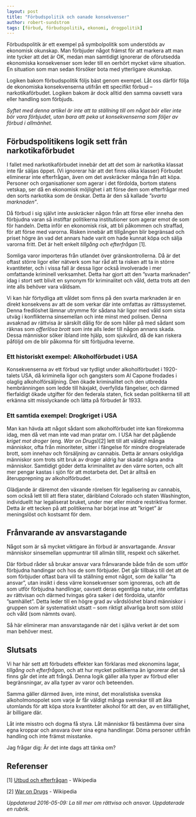 ```yaml
---
layout: post
title: "Förbudspolitik och oanade konsekvenser"
author: robert-sundstrom
tags: [förbud, förbudspolitik, ekonomi, drogpolitik]
---
```


Förbudspolitik är ett exempel på symbolpolitik som understöds av ekonomisk okunskap. Man förbjuder något främst för att markera att man inte tycker att det är OK, medan man samtidigt ignorerar de oförutsedda ekonomiska konsekvenser som leder till en oerhört mycket värre situation. En situation som man sedan försöker bota med ytterligare okunskap.


Logiken bakom förbudspolitik följs bäst genom exempel. Låt oss därför följa de ekonomiska konsekvenserna utifrån ett specifikt förbud – narkotikaförbudet. Logiken bakom är dock alltid den samma oavsett vara eller handling som förbjuds.

*Syftet med denna artikel är inte att ta ställning till om något bör eller inte bör vara förbjudet, utan bara att peka ut konsekvenserna som följer av förbud i allmänhet.*

## Förbudspolitikens logik sett från narkotikaförbudet
I fallet med narkotikaförbudet innebär det att det som är narkotika klassat inte får säljas öppet. (Vi ignorerar här att det finns olika klasser) Förbudet eliminerar inte efterfrågan, även om det avskräcker många från att köpa. Personer och organisationer som agerar i det fördolda, bortom statens vetskap, ser då en ekonomisk möjlighet i att förse dem som efterfrågar med den sorts narkotika som de önskar. Detta är den så kallade *”svarta marknaden”*.

Då förbud i sig självt inte avskräcker någon från att förse eller inneha den förbjudna varan så instiftar politikerna institutioner som agerar emot de som för handeln. Detta inför en ekonomisk risk, att bli påkommen och straffad, för att förse med varorna. Risken innebär att tillgången blir begränsad och priset högre än vad det annars hade varit om hade kunnat köpa och sälja varorna fritt. Det är helt enkelt *tillgång och efterfrågan* [1].

Somliga varor importeras från utlandet över gränskontrollerna. Då är det oftast större ligor eller nätverk som har råd att ta risken att ta in större kvantiteter, och i vissa fall är dessa ligor också involverade i mer omfattande kriminell verksamhet. Detta har gjort att den ”svarta marknaden” idag i stort sett blivit en synonym för kriminalitet och våld, detta trots att den inte alls behöver vara våldsam.

Vi kan här förtydliga att våldet som finns på den svarta marknaden är en direkt konsekvens av att de som verkar där inte omfattas av rättssystemet. Denna fredlöshet lämnar utrymme för sådana här ligor med våld som sista utväg i konflikterna sinsemellan och inte minst med polisen. Denna avsaknad av rättvisa är särskilt dålig för de som håller på med sådant som räknas som *offerlösa brott* som inte alls leder till någon annans skada. Dessa människor söker ibland inte hjälp, som sjukvård, då de kan riskera påföljd om de blir påkomna för sitt förbjudna leverne.

### Ett historiskt exempel: Alkoholförbudet i USA
Konsekvenserna av ett förbud var tydligt under alkoholförbudet i 1920-talets USA, då kriminella ligor och gangsters som Al Capone frodades i olaglig alkoholförsäljning. Den ökade kriminalitet och den utbredda hembränningen som ledde till häxjakt, överfyllda fängelser, och därmed flerfaldigt ökade utgifter för den federala staten, fick sedan politikerna till att erkänna sitt misslyckande och lätta på förbudet år 1933.

### Ett samtida exempel: Drogkriget i USA
Man kan hävda att något sådant som alkoholförbudet inte kan förekomma idag, men då vet man inte vad man pratar om. I USA har det pågående *kriget mot droger* (eng. *War on Drugs*)[2] lett till att väldigt många människor, ofta från minoriteter, sitter i fängelse för mindre drogrelaterade brott, som innehav och försäljning av cannabis. Detta är annars oskyldiga människor som trots sitt bruk av droger aldrig har skadat några andra människor. Samtidigt göder detta kriminalitet av den värre sorten, och allt mer pengar kastas i sjön för att motarbeta det. Det är alltså en återupprepning av alkoholförbudet.

Glädjande är däremot den växande rörelsen för legalisering av cannabis, som också lett till att flera stater, däribland Colorado och staten Washington, individuellt har legaliserat bruket, under mer eller mindre restriktiva former. Detta är ett tecken på att politikerna har börjat inse att ”kriget” är meningslöst och kostsamt för dem.

## Frånvarande av ansvarstagande
Något som är så mycket viktigare än förbud är ansvartagande. Ansvar människor sinsemellan uppmuntrar till allmän tillit, respekt och säkerhet.

Där förbud råder så brukar ansvar vara frånvarande både från de som utför förbjudna handingar och hos de som förbjuder. Det går tillbaks till det att de som förbjuder oftast bara vill ta ställning emot något, som de kallar ”ta ansvar”, utan insikt i dess värre konsekvenser som ignoreras, och att de som utför förbjudna handlingar, oavsett deras egentliga natur, inte omfattas av rättvisan och därmed tvingas göra saker i det fördolda, utanför ”samhället”. Detta leder till en högre grad av vårdslöshet bland människor i gruppen som är systematiskt utsatt – som riktigt allvarliga brott som stöld och våld (som nämnts ovan).

Så här eliminerar man ansvarstagande när det i själva verket är det som man behöver mest.

## Slutsats
Vi har här sett att förbudets effekter kan förklaras med ekonomins lagar, *tillgång och efterfrågan*, och att hur mycket politikerna än ignorerar det så finns går det inte att frångå. Denna logik gäller alla typer av förbud eller begränsningar, av alla typer av varor och beteenden.

Samma gäller därmed även, inte minst, det moralistiska svenska alkoholmonopolet som varje år får väldigt många svenskar till att åka utomlands för att köpa stora kvantiteter alkohol för att den, av en tillfällighet, är billigare där.

Låt inte misstro och dogma få styra. Låt människor få bestämma över sina egna kroppar och ansvara över sina egna handlingar. Döma personer utifrån handling och inte främst misstanke.

Jag frågar dig: Är det inte dags att tänka om?

## Referenser
[1] [Utbud och efterfrågan](https://sv.wikipedia.org/wiki/Utbud_och_efterfr%C3%A5gan) - Wikipedia

[2] [War on Drugs](https://en.wikipedia.org/wiki/War_on_Drugs) - Wikipedia

*Uppdaterad 2016-05-09: La till mer om rättvisa och ansvar. Uppdaterade en rubrik.*
